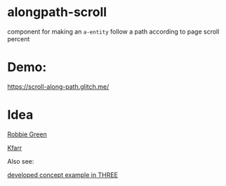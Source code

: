 # alongpath-scroll
component for making an `a-entity` follow a path according to page scroll percent

# Demo:
https://scroll-along-path.glitch.me/

# Idea
[Robbie Green](https://robbiegreen.com/hq/)

[Kfarr](https://github.com/kfarr)

Also see:

[developed concept example in THREE](https://codepen.io/motionharvest/pen/WNQYJyM)
